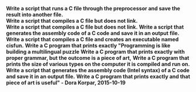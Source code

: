 **Write a script that runs a C file through the preprocessor and save the result into another file.<br>**
**Write a script that compiles a C file but does not link.<br>**
**Write a script that compiles a C file but does not link.**
**Write a script that generates the assembly code of a C code and save it in an output file.**
**Write a script that compiles a C file and creates an executable named cisfun.**
**Write a C program that prints exactly "Programming is like building a multilingual puzzle**
**Write a C program that prints exactly with proper grammar, but the outcome is a piece of art,**
**Write a C program that prints the size of various types on the computer it is compiled and run on.**
**Write a script that generates the assembly code (Intel syntax) of a C code and save it in an output file.**
**Write a C program that prints exactly and that piece of art is useful" - Dora Korpar, 2015-10-19**
